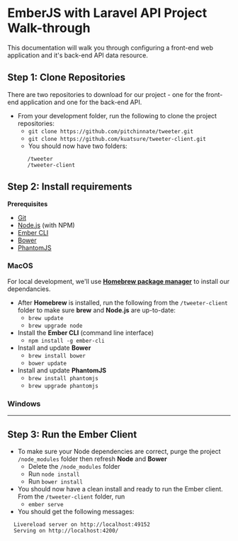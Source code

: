 # EmberJS with Laravel API Project Walk-through 
This documentation will walk you through configuring a front-end web application and it's back-end API data resource. 

## Step 1: Clone Repositories
There are two repositories to download for our project - one for the front-end application and one for the back-end API.  

+ From your development folder, run the following to clone the project repositories:  
    * `git clone https://github.com/pitchinnate/tweeter.git` 
    * `git clone https://github.com/kuatsure/tweeter-client.git` 
    * You should now have two folders: 
    ~~~
       /tweeter 
       /tweeter-client 
    ~~~

## Step 2: Install requirements 

**Prerequisites** 
+ [Git](http://git-scm.com/)
+ [Node.js](http://nodejs.org/) (with NPM)
+ [Ember CLI](http://ember-cli.com/)
+ [Bower](http://bower.io/)
+ [PhantomJS](http://phantomjs.org/)

### MacOS 
For local development, we'll use **[Homebrew package manager](http://brew.sh/)** to install our dependancies. 
+ After **Homebrew** is installed, run the following from the `/tweeter-client` folder to make sure **brew** and **Node.js** are up-to-date: 
    * `brew update` 
    * `brew upgrade node`  
+ Install the **Ember CLI** (command line interface) 
    * `npm install -g ember-cli` 
+ Install and update **Bower**
    * `brew install bower` 
    * `bower update` 
+ Install and update **PhantomJS**
    * `brew install phantomjs` 
    * `brew upgrade phantomjs` 

### Windows 

- - -

## Step 3: Run the Ember Client
+ To make sure your Node dependencies are correct, purge the project `/node_modules` folder then refresh **Node** and **Bower** 
    * Delete the `/node_modules` folder
    * Run `node install`
    * Run `bower install`
+ You should now have a clean install and ready to run the Ember client. From the `/tweeter-client` folder, run
    * `ember serve` 
+ You should get the following messages: 
~~~
  Livereload server on http://localhost:49152 
  Serving on http://localhost:4200/ 
~~~
